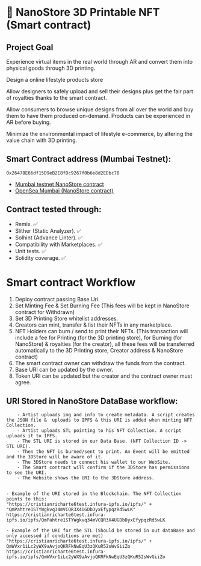 # 👟 NanoStore 3D Printable NFT (Smart contract)

## Project Goal

Experience virtual items in the real world through AR and convert them into physical goods through 3D printing.

Design a online lifestyle products store

Allow designers to safely upload and sell their designs plus get the fair part of royalties thanks to the smart contract.

Allow consumers to browse unique designs from all over the world and buy them to have them produced on-demand. Products can be experienced in AR before buying.

Minimize the environmental impact of lifestyle e-commerce, by altering the value chain with 3D printing.

## Smart Contract address (Mumbai Testnet):

```
0x26478E66df15D9eB2E8fDc9267f0b6e8d2EDbc78
```

- <a href="https://mumbai.polygonscan.com/address/0x26478E66df15D9eB2E8fDc9267f0b6e8d2EDbc78">Mumbai testnet NanoStore contract</a>
- <a href="https://testnets.opensea.io/collection/unidentified-contract-wf5kiypgik">OpenSea Mumbai (NanoStore contract)</a>

## Contract tested through:

- Remix. ✅
- Slither (Static Analyzer). ✅
- Solhint (Advance Linter). ✅
- Compatibility with Marketplaces. ✅
- Unit tests. ✅
- Solidity coverage. ✅


# Smart contract Workflow

1. Deploy contract passing Base Uri.
2. Set Minting Fee & Set Burning Fee (This fees will be kept in NanoStore contract for Withdrawn)
3. Set 3D Printing Store whitelist addresses.
4. Creators can mint, transfer & list their NFTs in any marketplace.
5. NFT Holders can burn / send to print their NFTs. (This transaction will include a fee for Printing (for the 3D printing store), for Burning (for NanoStore) & royalties (for the creator), all these fees will be transferred automatically to the 3D Printing store, Creator address & NanoStore contract)
6. The smart contract owner can withdraw the funds from the contract.
7. Base URI can be updated by the owner.
8. Token URI can be updated but the creator and the contract owner must agree.

## URI Stored in NanoStore DataBase workflow:

        - Artist uploads img and info to create metadata. A script creates the JSON file &  uploads to IPFS & this URI is added when minting NFT Collection.
        - Artist uploads STL pointing to his NFT Collection. A script uploads it to IPFS.
        - The STL URI is stored in our Data Base. (NFT Collection ID -> STL URI).
        - Then the NFT is burned/sent to print. An Event will be emitted and the 3DStore will be aware of it.
        - The 3DStore needs to connect his wallet to our WebSite.
        - The Smart contract will confirm if the 3DStore has permissions to see the URI.
        - The Website shows the URI to the 3DStore address.


    - Example of the URI stored in the Blockchain. The NFT Collection points to this:
    "https://cristianricharte6test.infura-ipfs.io/ipfs/" + "QmPahtre1STYWgkvq34mVCQR3X4UGDbDyxEfypqzRd5wLK"
    https://cristianricharte6test.infura-ipfs.io/ipfs/QmPahtre1STYWgkvq34mVCQR3X4UGDbDyxEfypqzRd5wLK

    - Example of the URI for the STL (Should be stored in out dataBase and only accessed if conditions are met)
    "https://cristianricharte6test.infura-ipfs.io/ipfs/" + QmWVxr1iLc2yWX9aAvjoQKRFkNwEqU3zQKuR52sWvGiiZo
    https://cristianricharte6test.infura-ipfs.io/ipfs/QmWVxr1iLc2yWX9aAvjoQKRFkNwEqU3zQKuR52sWvGiiZo
